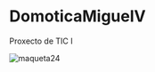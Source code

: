 # DomoticaMiguelV
Proxecto de TIC I

![maqueta24](https://github.com/sTazYisCrazY/DomoticaMiguelV/assets/171036210/b83970a5-41ed-4d34-886b-d8d77f2887a9)
